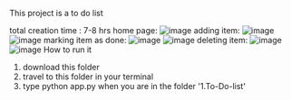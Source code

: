 This project is a to do list 

total creation time : 7-8 hrs
home page:
![image](https://user-images.githubusercontent.com/60581408/139596494-ba663278-7525-4c22-ae03-8ca08aadf0d2.png)
adding item:
![image](https://user-images.githubusercontent.com/60581408/139596501-9557b548-5f59-44b2-b67a-b0d2299a9e58.png)
![image](https://user-images.githubusercontent.com/60581408/139596522-47c7d98f-b18a-4d3f-94f5-72268acffb05.png)
marking item as done:
![image](https://user-images.githubusercontent.com/60581408/139596534-489a6070-580a-4065-b748-cea49833f53f.png)
![image](https://user-images.githubusercontent.com/60581408/139596543-192de424-d5f7-4048-9a4e-cd060c656d88.png)
deleting item:
![image](https://user-images.githubusercontent.com/60581408/139596561-86179f45-cb65-4ef1-a50c-7375eb8d6007.png)
![image](https://user-images.githubusercontent.com/60581408/139596567-9cee555a-d636-4097-892d-2cfc7d91e9d8.png)
How to run it 
1. download this folder 
2. travel to this folder in your terminal 
3. type python app.py when you are in the folder '1.To-Do-list'
